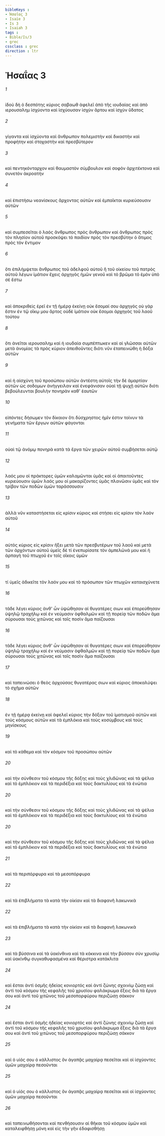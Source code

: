 ```yaml
---
bibleKeys : 
- Ἠσαΐας 3
- Isaïe 3
- Is 3
- Isaiah 3
tags : 
- Bible/Is/3
- grec
cssclass : grec
direction : ltr
---
```


# Ἠσαΐας 3

###### 1
ἰδοὺ δὴ ὁ δεσπότης κύριος σαβαωθ ἀφελεῖ ἀπὸ τῆς ιουδαίας καὶ ἀπὸ ιερουσαλημ ἰσχύοντα καὶ ἰσχύουσαν ἰσχὺν ἄρτου καὶ ἰσχὺν ὕδατος
###### 2
γίγαντα καὶ ἰσχύοντα καὶ ἄνθρωπον πολεμιστὴν καὶ δικαστὴν καὶ προφήτην καὶ στοχαστὴν καὶ πρεσβύτερον
###### 3
καὶ πεντηκόνταρχον καὶ θαυμαστὸν σύμβουλον καὶ σοφὸν ἀρχιτέκτονα καὶ συνετὸν ἀκροατήν
###### 4
καὶ ἐπιστήσω νεανίσκους ἄρχοντας αὐτῶν καὶ ἐμπαῖκται κυριεύσουσιν αὐτῶν
###### 5
καὶ συμπεσεῖται ὁ λαός ἄνθρωπος πρὸς ἄνθρωπον καὶ ἄνθρωπος πρὸς τὸν πλησίον αὐτοῦ προσκόψει τὸ παιδίον πρὸς τὸν πρεσβύτην ὁ ἄτιμος πρὸς τὸν ἔντιμον
###### 6
ὅτι ἐπιλήμψεται ἄνθρωπος τοῦ ἀδελφοῦ αὐτοῦ ἢ τοῦ οἰκείου τοῦ πατρὸς αὐτοῦ λέγων ἱμάτιον ἔχεις ἀρχηγὸς ἡμῶν γενοῦ καὶ τὸ βρῶμα τὸ ἐμὸν ὑπὸ σὲ ἔστω
###### 7
καὶ ἀποκριθεὶς ἐρεῖ ἐν τῇ ἡμέρᾳ ἐκείνῃ οὐκ ἔσομαί σου ἀρχηγός οὐ γὰρ ἔστιν ἐν τῷ οἴκῳ μου ἄρτος οὐδὲ ἱμάτιον οὐκ ἔσομαι ἀρχηγὸς τοῦ λαοῦ τούτου
###### 8
ὅτι ἀνεῖται ιερουσαλημ καὶ ἡ ιουδαία συμπέπτωκεν καὶ αἱ γλῶσσαι αὐτῶν μετὰ ἀνομίας τὰ πρὸς κύριον ἀπειθοῦντες διότι νῦν ἐταπεινώθη ἡ δόξα αὐτῶν
###### 9
καὶ ἡ αἰσχύνη τοῦ προσώπου αὐτῶν ἀντέστη αὐτοῖς τὴν δὲ ἁμαρτίαν αὐτῶν ὡς σοδομων ἀνήγγειλαν καὶ ἐνεφάνισαν οὐαὶ τῇ ψυχῇ αὐτῶν διότι βεβούλευνται βουλὴν πονηρὰν καθ' ἑαυτῶν
###### 10
εἰπόντες δήσωμεν τὸν δίκαιον ὅτι δύσχρηστος ἡμῖν ἐστιν τοίνυν τὰ γενήματα τῶν ἔργων αὐτῶν φάγονται
###### 11
οὐαὶ τῷ ἀνόμῳ πονηρὰ κατὰ τὰ ἔργα τῶν χειρῶν αὐτοῦ συμβήσεται αὐτῷ
###### 12
λαός μου οἱ πράκτορες ὑμῶν καλαμῶνται ὑμᾶς καὶ οἱ ἀπαιτοῦντες κυριεύουσιν ὑμῶν λαός μου οἱ μακαρίζοντες ὑμᾶς πλανῶσιν ὑμᾶς καὶ τὸν τρίβον τῶν ποδῶν ὑμῶν ταράσσουσιν
###### 13
ἀλλὰ νῦν καταστήσεται εἰς κρίσιν κύριος καὶ στήσει εἰς κρίσιν τὸν λαὸν αὐτοῦ
###### 14
αὐτὸς κύριος εἰς κρίσιν ἥξει μετὰ τῶν πρεσβυτέρων τοῦ λαοῦ καὶ μετὰ τῶν ἀρχόντων αὐτοῦ ὑμεῖς δὲ τί ἐνεπυρίσατε τὸν ἀμπελῶνά μου καὶ ἡ ἁρπαγὴ τοῦ πτωχοῦ ἐν τοῖς οἴκοις ὑμῶν
###### 15
τί ὑμεῖς ἀδικεῖτε τὸν λαόν μου καὶ τὸ πρόσωπον τῶν πτωχῶν καταισχύνετε
###### 16
τάδε λέγει κύριος ἀνθ' ὧν ὑψώθησαν αἱ θυγατέρες σιων καὶ ἐπορεύθησαν ὑψηλῷ τραχήλῳ καὶ ἐν νεύμασιν ὀφθαλμῶν καὶ τῇ πορείᾳ τῶν ποδῶν ἅμα σύρουσαι τοὺς χιτῶνας καὶ τοῖς ποσὶν ἅμα παίζουσαι
###### 16
τάδε λέγει κύριος ἀνθ' ὧν ὑψώθησαν αἱ θυγατέρες σιων καὶ ἐπορεύθησαν ὑψηλῷ τραχήλῳ καὶ ἐν νεύμασιν ὀφθαλμῶν καὶ τῇ πορείᾳ τῶν ποδῶν ἅμα σύρουσαι τοὺς χιτῶνας καὶ τοῖς ποσὶν ἅμα παίζουσαι
###### 17
καὶ ταπεινώσει ὁ θεὸς ἀρχούσας θυγατέρας σιων καὶ κύριος ἀποκαλύψει τὸ σχῆμα αὐτῶν
###### 18
ἐν τῇ ἡμέρᾳ ἐκείνῃ καὶ ἀφελεῖ κύριος τὴν δόξαν τοῦ ἱματισμοῦ αὐτῶν καὶ τοὺς κόσμους αὐτῶν καὶ τὰ ἐμπλόκια καὶ τοὺς κοσύμβους καὶ τοὺς μηνίσκους
###### 19
καὶ τὸ κάθεμα καὶ τὸν κόσμον τοῦ προσώπου αὐτῶν
###### 20
καὶ τὴν σύνθεσιν τοῦ κόσμου τῆς δόξης καὶ τοὺς χλιδῶνας καὶ τὰ ψέλια καὶ τὸ ἐμπλόκιον καὶ τὰ περιδέξια καὶ τοὺς δακτυλίους καὶ τὰ ἐνώτια
###### 20
καὶ τὴν σύνθεσιν τοῦ κόσμου τῆς δόξης καὶ τοὺς χλιδῶνας καὶ τὰ ψέλια καὶ τὸ ἐμπλόκιον καὶ τὰ περιδέξια καὶ τοὺς δακτυλίους καὶ τὰ ἐνώτια
###### 20
καὶ τὴν σύνθεσιν τοῦ κόσμου τῆς δόξης καὶ τοὺς χλιδῶνας καὶ τὰ ψέλια καὶ τὸ ἐμπλόκιον καὶ τὰ περιδέξια καὶ τοὺς δακτυλίους καὶ τὰ ἐνώτια
###### 21
καὶ τὰ περιπόρφυρα καὶ τὰ μεσοπόρφυρα
###### 22
καὶ τὰ ἐπιβλήματα τὰ κατὰ τὴν οἰκίαν καὶ τὰ διαφανῆ λακωνικὰ
###### 22
καὶ τὰ ἐπιβλήματα τὰ κατὰ τὴν οἰκίαν καὶ τὰ διαφανῆ λακωνικὰ
###### 23
καὶ τὰ βύσσινα καὶ τὰ ὑακίνθινα καὶ τὰ κόκκινα καὶ τὴν βύσσον σὺν χρυσίῳ καὶ ὑακίνθῳ συγκαθυφασμένα καὶ θέριστρα κατάκλιτα
###### 24
καὶ ἔσται ἀντὶ ὀσμῆς ἡδείας κονιορτός καὶ ἀντὶ ζώνης σχοινίῳ ζώσῃ καὶ ἀντὶ τοῦ κόσμου τῆς κεφαλῆς τοῦ χρυσίου φαλάκρωμα ἕξεις διὰ τὰ ἔργα σου καὶ ἀντὶ τοῦ χιτῶνος τοῦ μεσοπορφύρου περιζώσῃ σάκκον
###### 24
καὶ ἔσται ἀντὶ ὀσμῆς ἡδείας κονιορτός καὶ ἀντὶ ζώνης σχοινίῳ ζώσῃ καὶ ἀντὶ τοῦ κόσμου τῆς κεφαλῆς τοῦ χρυσίου φαλάκρωμα ἕξεις διὰ τὰ ἔργα σου καὶ ἀντὶ τοῦ χιτῶνος τοῦ μεσοπορφύρου περιζώσῃ σάκκον
###### 25
καὶ ὁ υἱός σου ὁ κάλλιστος ὃν ἀγαπᾷς μαχαίρᾳ πεσεῖται καὶ οἱ ἰσχύοντες ὑμῶν μαχαίρᾳ πεσοῦνται
###### 25
καὶ ὁ υἱός σου ὁ κάλλιστος ὃν ἀγαπᾷς μαχαίρᾳ πεσεῖται καὶ οἱ ἰσχύοντες ὑμῶν μαχαίρᾳ πεσοῦνται
###### 26
καὶ ταπεινωθήσονται καὶ πενθήσουσιν αἱ θῆκαι τοῦ κόσμου ὑμῶν καὶ καταλειφθήσῃ μόνη καὶ εἰς τὴν γῆν ἐδαφισθήσῃ
